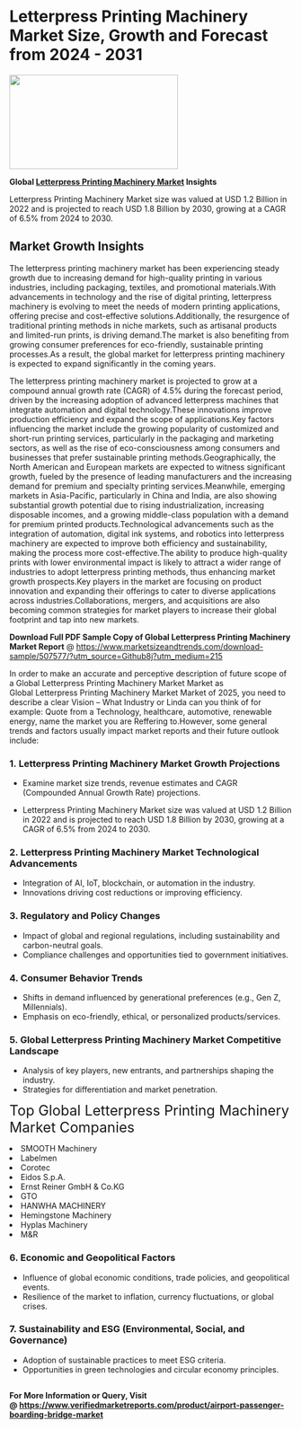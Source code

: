 <H1>Letterpress Printing Machinery Market Size, Growth and Forecast from 2024 - 2031</H1><img class="aligncenter size-medium wp-image-584254" src="https://thirdeyenews.in/wp-content/uploads/2024/09/Global-Market-Research-300x168.jpeg" alt="" width="300" height="168" /><p><strong>Global&nbsp;<a href="https://www.marketsizeandtrends.com/download-sample/507577/?utm_source=Github8j?utm_medium=215">Letterpress Printing Machinery Market</a> Insights</strong></p><p>Letterpress Printing Machinery Market size was valued at USD 1.2 Billion in 2022 and is projected to reach USD 1.8 Billion by 2030, growing at a CAGR of 6.5% from 2024 to 2030.</p><p><h2>Market Growth Insights</h2> <p>The letterpress printing machinery market has been experiencing steady growth due to increasing demand for high-quality printing in various industries, including packaging, textiles, and promotional materials.With advancements in technology and the rise of digital printing, letterpress machinery is evolving to meet the needs of modern printing applications, offering precise and cost-effective solutions.Additionally, the resurgence of traditional printing methods in niche markets, such as artisanal products and limited-run prints, is driving demand.The market is also benefiting from growing consumer preferences for eco-friendly, sustainable printing processes.As a result, the global market for letterpress printing machinery is expected to expand significantly in the coming years.</p> <p>The letterpress printing machinery market is projected to grow at a compound annual growth rate (CAGR) of 4.5% during the forecast period, driven by the increasing adoption of advanced letterpress machines that integrate automation and digital technology.These innovations improve production efficiency and expand the scope of applications.Key factors influencing the market include the growing popularity of customized and short-run printing services, particularly in the packaging and marketing sectors, as well as the rise of eco-consciousness among consumers and businesses that prefer sustainable printing methods.Geographically, the North American and European markets are expected to witness significant growth, fueled by the presence of leading manufacturers and the increasing demand for premium and specialty printing services.Meanwhile, emerging markets in Asia-Pacific, particularly in China and India, are also showing substantial growth potential due to rising industrialization, increasing disposable incomes, and a growing middle-class population with a demand for premium printed products.Technological advancements such as the integration of automation, digital ink systems, and robotics into letterpress machinery are expected to improve both efficiency and sustainability, making the process more cost-effective.The ability to produce high-quality prints with lower environmental impact is likely to attract a wider range of industries to adopt letterpress printing methods, thus enhancing market growth prospects.Key players in the market are focusing on product innovation and expanding their offerings to cater to diverse applications across industries.Collaborations, mergers, and acquisitions are also becoming common strategies for market players to increase their global footprint and tap into new markets.</p> <p><span class=""><strong>Download Full PDF Sample Copy of Global Letterpress Printing Machinery Market Report</strong> @ <a href="https://www.marketsizeandtrends.com/download-sample/507577/?utm_source=Github8j?utm_medium=215" target="_blank">https://www.marketsizeandtrends.com/download-sample/507577/?utm_source=Github8j?utm_medium=215</a></span></p><p>In order to make an accurate and perceptive description of future scope of a Global&nbsp;Letterpress Printing Machinery Market Market as Global&nbsp;Letterpress Printing Machinery Market Market of 2025, you need to describe a clear Vision &ndash; What Industry or Linda can you think of for example: Quote from a Technology, healthcare, automotive, renewable energy, name the market you are Reffering to.However, some general trends and factors usually impact market reports and their future outlook include:</p><h3>1.&nbsp;<strong>Letterpress Printing Machinery Market Growth Projections</strong></h3><ul><li>Examine market size trends, revenue estimates and CAGR (Compounded Annual Growth Rate) projections.</li><li><p>Letterpress Printing Machinery Market size was valued at USD 1.2 Billion in 2022 and is projected to reach USD 1.8 Billion by 2030, growing at a CAGR of 6.5% from 2024 to 2030.</p></li></ul><h3>2.&nbsp;<strong>Letterpress Printing Machinery Market Technological Advancements</strong></h3><ul><li>Integration of AI, IoT, blockchain, or automation in the industry.</li><li>Innovations driving cost reductions or improving efficiency.</li></ul><h3>3.&nbsp;<strong>Regulatory and Policy Changes</strong></h3><ul><li>Impact of global and regional regulations, including sustainability and carbon-neutral goals.</li><li>Compliance challenges and opportunities tied to government initiatives.</li></ul><h3>4.&nbsp;<strong>Consumer Behavior Trends</strong></h3><ul><li>Shifts in demand influenced by generational preferences (e.g., Gen Z, Millennials).</li><li>Emphasis on eco-friendly, ethical, or personalized products/services.</li></ul><h3>5.&nbsp;<strong>Global Letterpress Printing Machinery Market Competitive Landscape</strong></h3><ul><li>Analysis of key players, new entrants, and partnerships shaping the industry.</li><li>Strategies for differentiation and market penetration.</li></ul><p data-pm-slice="1 1 []"><span style="color: inherit; font-family: inherit; font-size: 25px;">Top Global Letterpress Printing Machinery Market Companies</span></p><div class="" data-test-id=""><p><li>SMOOTH Machinery</li><li> Labelmen</li><li> Corotec</li><li> Eidos S.p.A.</li><li> Ernst Reiner GmbH & Co.KG</li><li> GTO</li><li> HANWHA MACHINERY</li><li> Hemingstone Machinery</li><li> Hyplas Machinery</li><li> M&R</li></p></div><h3>6.&nbsp;<strong>Economic and Geopolitical Factors</strong></h3><ul><li>Influence of global economic conditions, trade policies, and geopolitical events.</li><li>Resilience of the market to inflation, currency fluctuations, or global crises.</li></ul><h3>7.&nbsp;<strong>Sustainability and ESG (Environmental, Social, and Governance)</strong></h3><ul><li>Adoption of sustainable practices to meet ESG criteria.</li><li>Opportunities in green technologies and circular economy principles.</li></ul><h2><strong style="font-size: 14px;">For More Information or Query, Visit @&nbsp;</strong><a style="background-color: #ffffff; font-size: 14px;" href="https://www.marketsizeandtrends.com/report/letterpress-printing-machinery-market/" target="_blank">https://www.verifiedmarketreports.com/product/airport-passenger-boarding-bridge-market</a></h2>